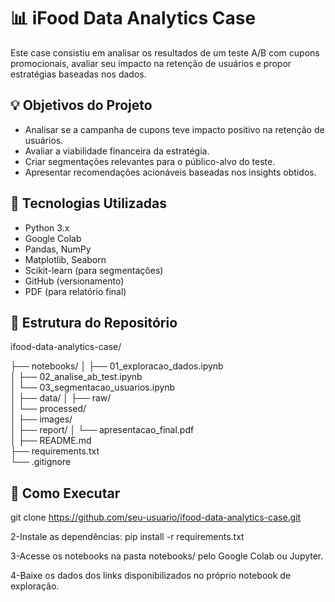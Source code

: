 # 📊 iFood Data Analytics Case

Este case consistiu em analisar os resultados de um teste A/B com cupons promocionais, avaliar seu impacto na retenção de usuários e propor estratégias baseadas nos dados.



## 💡 Objetivos do Projeto

- Analisar se a campanha de cupons teve impacto positivo na retenção de usuários.
- Avaliar a viabilidade financeira da estratégia.
- Criar segmentações relevantes para o público-alvo do teste.
- Apresentar recomendações acionáveis baseadas nos insights obtidos.


## 🧰 Tecnologias Utilizadas

- Python 3.x
- Google Colab
- Pandas, NumPy
- Matplotlib, Seaborn
- Scikit-learn (para segmentações)
- GitHub (versionamento)
- PDF (para relatório final)


## 📁 Estrutura do Repositório


ifood-data-analytics-case/



├── notebooks/
│   ├── 01_exploracao_dados.ipynb     
│   ├── 02_analise_ab_test.ipynb        
│   └── 03_segmentacao_usuarios.ipynb  
│
├── data/
│   ├── raw/                           
│   └── processed/                     
│
├── images/                   
│
├── report/
│   └── apresentacao_final.pdf       
│
├── README.md                          
├── requirements.txt                    
└── .gitignore  




## 🚀 Como Executar

git clone https://github.com/seu-usuario/ifood-data-analytics-case.git

2-Instale as dependências:
pip install -r requirements.txt

3-Acesse os notebooks na pasta notebooks/ pelo Google Colab ou Jupyter.

4-Baixe os dados dos links disponibilizados no próprio notebook de exploração.
